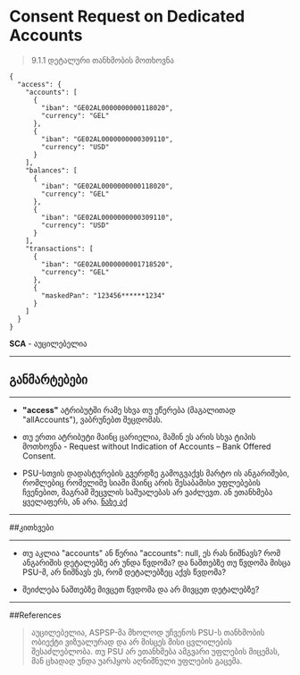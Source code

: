 
# Consent Request on Dedicated Accounts
>9.1.1	დეტალური თანხმობის მოთხოვნა


```
{
  "access": {
    "accounts": [
      {
        "iban": "GE02AL0000000000118020",
        "currency": "GEL"
      },
      {
        "iban": "GE02AL0000000000309110",
        "currency": "USD"
      }
    ],
    "balances": [
      {
        "iban": "GE02AL0000000000118020",
        "currency": "GEL"
      },
      {
        "iban": "GE02AL0000000000309110",
        "currency": "USD"
      }
    ],
    "transactions": [
      {
        "iban": "GE02AL0000000001718520",
        "currency": "GEL"
      },
      {
        "maskedPan": "123456******1234"
      }
    ]
  }
}
```
 
**SCA** - აუცილებელია

---
## განმარტებები

---

- **"access"** ატრიბუტში რამე სხვა თუ ეწერება (მაგალითად "allAccounts"), ვაბრუნებთ შეცდომას.

- თუ ერთი ატრიბუტი მაინც ცარიელია, მაშინ ეს არის სხვა ტიპის მოთხოვნა - Request without Indication of Accounts – Bank Offered Consent.

- PSU-სთვის დადასტურების გვერდზე გამოგვაქვს მარტო ის ანგარიშები, რომლებიც რომელიმე სიაში მაინც არის შესაბამისი უფლებების ჩვენებით, მაგრამ შეცვლის საშუალებას არ ვაძლევთ. ან ეთანხმება ყველაფერს, ან არა. [ნახე აქ](#References)

---

##კითხვები

---

- თუ აკლია "accounts" ან წერია "accounts": null, ეს რას ნიშნავს? რომ ანგარიშის დეტალებზე არ უნდა წვდომა? და ნაშთებზე თუ წვდომა მისცა PSU-მ, არ ნიშნავს ეს, რომ დეტალებზეც აქვს წვდომა?

- შეიძლება ნაშთებზე მივცეთ წვდომა და არ მივცეთ დეტალებზე?

---

##References
>აუცილებელია, ASPSP-მა მხოლოდ უჩვენოს PSU-ს თანხმობის ობიექტი ვიზუალურად და არ მისცეს მისი ცვლილების შესაძლებლობა. თუ PSU არ ეთანხმება ამგვარი უფლების მიცემას, მან ცხადად უნდა უარჰყოს აღნიშნული უფლების გაცემა. 
